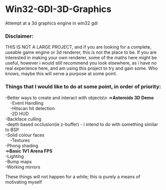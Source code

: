 # Win32-GDI-3D-Graphics
Attempt at a 3d graphics engine in win32 gdi

### Disclaimer: 
THIS IS NOT A LARGE PROJECT, and if you are looking for a complete, useable game engine or 3d renderer, this is not the place to be. If you are interested in making your own renderer, some of the maths here might be useful, however i would still recommend you look elsewhere, as i have no real experience here, and am using this project to try and gain some. Who knows, maybe this will serve a purpose at some point.

### Things that I would like to do at some point, in order of priority:
-Better ways to create and interact with objects\n
=>__Asteroids 3D Demo__<BR>
&nbsp;&nbsp;&nbsp;&nbsp;-Event Handling<BR>
&nbsp;&nbsp;&nbsp;&nbsp;-Hitscan hit detection<BR>
&nbsp;&nbsp;&nbsp;&nbsp;-2D HUD<BR>
-Backface culling<BR>
-depth based occlusion(ie z-buffer) - i intend to do with something similar to BSP<BR>
-Solid colour faces<BR>
&nbsp;&nbsp;&nbsp;&nbsp;-Textures<BR>
-Phong shading<BR>
=>__Basic 1V1 Arena FPS__<BR>
-Lighting<BR>
-Bump maps<BR>
-Working mirrors<BR>

These things will not happen for a while; this is purely a means of motivating myself
